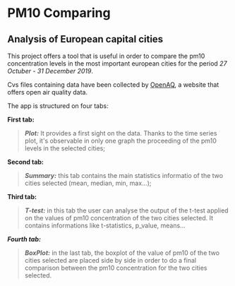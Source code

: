 # PM10 Comparing
## Analysis of European capital cities

This project offers a tool that is useful in order to compare the pm10 concentration levels in the most important european cities for the period *27 Octuber - 31 December 2019*.

Cvs files containing data have been collected by [OpenAQ](https://openaq.org/#/?_k=6jfjk3), a website that offers open air quality data.

The app is structured on four tabs:


**First tab:** 
>***Plot:*** It provides a first sight on the data. Thanks to the time series plot, it's observable in only one graph the proceeding of the pm10 levels in the selected cities;

**Second tab:** 
>***Summary:*** this tab contains the main statistics informatio of the two cities selected (mean, median, min, max...);

**Third tab:** 
>***T-test:*** in this tab the user can analyse the output of the t-test applied on the values of pm10 concentration of the two cities selected. It contains informations like t-statistics, p_value, means...

***Fourth tab:*** 
>***BoxPlot:*** in the last tab, the boxplot of the value of pm10 of the two cities selected are placed side by side in order to do a final comparison between the pm10 concentration for the two cities selected.
 

